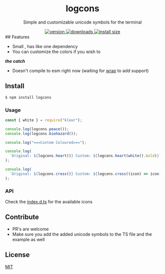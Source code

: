<h1 align="center">
  logcons
</h1>

<p align="center">
  Simple and customizable unicode symbols for the terminal
</p>

<div align="center">
  <a href="https://npmjs.org/package/logcons">
    <img src="https://badgen.now.sh/npm/v/logcons" alt="version" />
  </a>
  <a href="https://npmjs.org/package/logcons">
    <img src="https://badgen.now.sh/npm/dm/logcons" alt="downloads" />
  </a>
  <a href="https://packagephobia.now.sh/result?p=logcons">
    <img src="https://packagephobia.now.sh/badge?p=logcons" alt="install size" />
  </a>
</div>
## Features

- Small , has like one dependency
- You can customize the colors if you wish to

**_the catch_**

- Doesn't compile to esm right now (waiting for [wrap](https://github.com/barelyhuman/wrap) to add support)

## Install

```sh
$ npm install logcons
```

### Usage

```js
const { white } = require("kleur");

console.log(logcons.peace());
console.log(logcons.biohazard());

console.log("===Custom Coloured===");

console.log(
  `Original: ${logcons.heart()} Custom: ${logcons.heart(white().bold)}`
);

console.log(
  `Original: ${logcons.cross()} Custom: ${logcons.cross((icon) => icon)}`
);
```

### API

Check the [index.d.ts](index.d.ts) for the available icons

## Contribute

- PR's are welcome
- Make sure you add the added unicode symbols to the TS file and the example as well

## License

[MIT](LICENSE)

